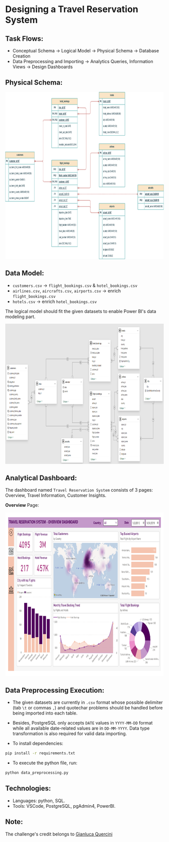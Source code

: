 # Designing a Travel Reservation System

## Task Flows: 

- Conceptual Schema → Logical Model → Physical Schema → Database Creation 
- Data Preprocessing and Importing → Analytics Queries, Information Views -> Design Dashboards

## Physical Schema: 
<p align="center">
  <img title="Logical Model" alt="Alt text" src="/Assets/Physical Schema.png" width="900" height="530">

## Data Model: 

- `customers.csv` → `flight_bookings.csv` & `hotel_bookings.csv`
- `airlines.csv`, `aircrafts.csv`, `airports.csv` → enrich `flight_bookings.csv`
- `hotels.csv` → enrich `hotel_bookings.csv`

The logical model should fit the given datasets to enable Power BI's data modeling part.
<p align="center">
  <img title="Data Model" alt="Alt text" src="/Assets/Power BI Modeling.png" width="900" height="445">

## Analytical Dashboard: 

The dashboard named `Travel Reservation System` consists of 3 pages: Overview, Travel Information, Customer Insights. 

**Overview** Page: 
<p align="center">
  <img title="Data Model" alt="Alt text" src="/Assets/Dashboard_Overview.png" width="900" height="520">

## Data Preprocessing Execution:

- The given datasets are currently in `.csv` format whose possible delimiter (tab `\t` or commas `,`) and quotechar problems should be handled before being imported into each table.

- Besides, PostgreSQL only accepts `DATE` values in `YYYY-MM-DD` format while all available date-related values are in `DD-MM-YYYY`. Data type transformation is also required for valid data importing.

- To install dependencies:
```bash
pip install -r requirements.txt
```
- To execute the python file, run:

```bash
python data_preprocessing.py
```

## Technologies: 

- Languages: python, SQL.
- Tools: VSCode, PostgreSQL, pgAdmin4, PowerBI.
  
## Note: 

The challenge's credit belongs to [Gianluca Quercini](https://gquercini.github.io/) 
